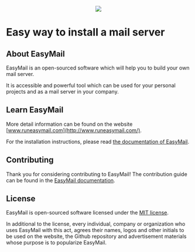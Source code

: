 <p align="center"><a href="http://www.runeasymail.com/" target="_blank"><img src="https://raw.githubusercontent.com/runeasymail/easymail/master/resources/easymail-logo.png"></a></p>

# Easy way to install a mail server

## About EasyMail
EasyMail is an open-sourced software which will help you to build your own mail server.

It is accessible and powerful tool which can be used for your personal projects and as a mail server in your company.

## Learn EasyMail
More detail information can be found on the website [www.runeasymail.com](http://www.runeasymail.com/).

For the installation instructions, please read [the documentation of EasyMail](http://www.runeasymail.com/master/installation).

## Contributing
Thank you for considering contributing to EasyMail! The contribution guide can be found in the [EasyMail documentation](http://www.runeasymail.com/master/contribution-guide).

## License
EasyMail is open-sourced software licensed under the [MIT license](https://github.com/runeasymail/easymail/blob/master/LICENSE).

In additional to the license, every individual, company or organization who uses EasyMail with this act, agrees their names, logos and other initials to be used on the website, the Github repository and advertisement materials whose purpose is to popularize EasyMail.
